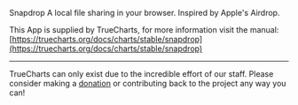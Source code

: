 Snapdrop A local file sharing in your browser. Inspired by Apple's Airdrop.

This App is supplied by TrueCharts, for more information visit the manual: [https://truecharts.org/docs/charts/stable/snapdrop](https://truecharts.org/docs/charts/stable/snapdrop)

---

TrueCharts can only exist due to the incredible effort of our staff.
Please consider making a [donation](https://truecharts.org/docs/about/sponsor) or contributing back to the project any way you can!
